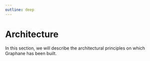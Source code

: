 ```yaml
---
outline: deep
---
```


# Architecture

In this section, we will describe the architectural principles on which Graphane has been built.